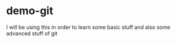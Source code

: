 # demo-git

I will be using this in order to learn some basic stuff and also some advanced stuff of git
